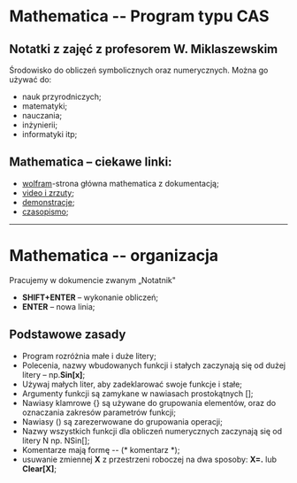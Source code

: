# Mathematica -- Program typu CAS
## Notatki z  zajęć z profesorem W. Miklaszewskim
Środowisko do obliczeń symbolicznych oraz numerycznych.
Można go używać do:
* nauk przyrodniczych;
* matematyki;
* nauczania;
* inżynierii;
* informatyki itp;
## Mathematica – ciekawe linki:

* [wolfram](http://www.wolfram.com )-strona główna mathematica z dokumentacją;
* [video i zrzuty](http://www.wolfram.com/broadcast/screencasts/);
* [demonstracje](http://demonstrations.wolfram.com);
* [czasopismo](http://www.mathematica-journal.com);

----

# Mathematica -- organizacja

Pracujemy w dokumencie zwanym „Notatnik"
* **SHIFT+ENTER** – wykonanie obliczeń;
* **ENTER** – nowa linia;

## Podstawowe zasady

* Program rozróżnia małe i duże litery;
* Polecenia, nazwy wbudowanych funkcji i stałych zaczynają się od dużej litery – np.**Sin[x]**;
* Używaj małych liter, aby zadeklarować swoje funkcje i stałe;
* Argumenty funkcji są zamykane w nawiasach prostokątnych [];
* Nawiasy klamrowe {} są używane do grupowania elementów, oraz do oznaczania zakresów parametrów funkcji; 
* Nawiasy () są zarezerwowane do grupowania operacji;
* Nazwy wszystkich funkcji dla obliczeń numerycznych zaczynają się od litery N np. NSin[];
* Komentarze mają formę -- (* komentarz *);
* usuwanie zmiennej **X** z przestrzeni roboczej na dwa sposoby: **X=.** lub **Clear[X]**;

